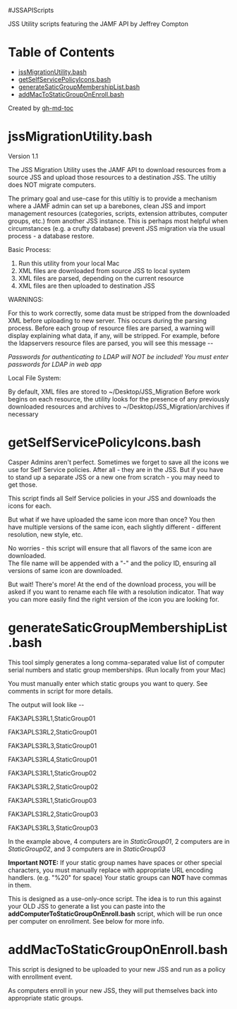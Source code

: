 #JSSAPIScripts

JSS Utility scripts featuring the JAMF API by Jeffrey Compton

Table of Contents
=================

  * [jssMigrationUtility\.bash](#jssmigrationutilitybash)
  * [getSelfServicePolicyIcons\.bash](#getselfservicepolicyiconsbash)
  * [generateSaticGroupMembershipList\.bash](#generatesaticgroupmembershiplistbash)
  * [addMacToStaticGroupOnEnroll\.bash](#addmactostaticgrouponenrollbash)

Created by [gh-md-toc](https://github.com/ekalinin/github-markdown-toc.go)
  
jssMigrationUtility.bash
==================

Version 1.1

The JSS Migration Utility uses the JAMF API to download resources from a source JSS and 
upload those resources to a destination JSS.  The utiltiy does NOT migrate computers.  

The primary goal and use-case for this utiltiy is to provide a mechanism where a JAMF 
admin can set up a barebones, clean JSS and import management resources (categories, 
scripts, extension attributes, computer groups, etc.) from another JSS instance.  This is 
perhaps most helpful when circumstances (e.g. a crufty database) prevent JSS migration via
the usual process - a database restore.

Basic Process:

1. Run this utility from your local Mac
2. XML files are downloaded from source JSS to local system 
3. XML files are parsed, depending on the current resource 
4. XML files are then uploaded to destination JSS

WARNINGS:

For this to work correctly, some data must be stripped from the downloaded XML before
uploading to new server.  This occurs during the parsing process.  Before each group of 
resource files are parsed, a warning will display explaining what data, if any, will be 
stripped.  For example, before the ldapservers resource files are parsed, you will see
this message -- 

*Passwords for authenticating to LDAP will NOT be included!
You must enter passwords for LDAP in web app*

Local File System:

By default, XML files are stored to ~/Desktop/JSS_Migration  Before work begins on each
resource, the utility looks for the presence of any previously downloaded resources and
archives to ~/Desktop/JSS_Migration/archives if necessary


getSelfServicePolicyIcons.bash
==================

Casper Admins aren't perfect.  Sometimes we forget to save all the icons we use for 
Self Service policies.  After all - they are in the JSS.  But if you have to stand up
a separate JSS or a new one from scratch - you may need to get those.

This script finds all Self Service policies in your JSS and downloads the icons for each.

But what if we have uploaded the same icon more than once? You then have multiple versions
of the same icon, each slightly different - different resolution, new style, etc.  

No worries - this script will ensure that all flavors of the same icon are downloaded.  
The file name will be appended with a "-" and the policy ID, ensuring all versions of 
same icon are downloaded.

But wait!  There's more!  At the end of the download process, you will be asked if you
want to rename each file with a resolution indicator.  That way you can more easily find
the right version of the icon you are looking for.

generateSaticGroupMembershipList.bash
==================

This tool simply generates a long comma-separated value list of computer serial numbers 
and static group memberships.  (Run locally from your Mac)

You must manually enter which static groups you want to query.  See comments in script
for more details.

The output will look like --

FAK3APLS3RL1,StaticGroup01 

FAK3APLS3RL2,StaticGroup01 

FAK3APLS3RL3,StaticGroup01 

FAK3APLS3RL4,StaticGroup01
 
FAK3APLS3RL1,StaticGroup02 

FAK3APLS3RL2,StaticGroup02
 
FAK3APLS3RL1,StaticGroup03 

FAK3APLS3RL2,StaticGroup03
 
FAK3APLS3RL3,StaticGroup03 


In the example above, 4 computers are in *StaticGroup01*, 2 computers are 
in *StaticGroup02*, and 3 computers are in *StaticGroup03*

**Important NOTE:** If your static group names have spaces or other special characters,
you must manually replace with appropriate URL encoding handlers.  (e.g. "%20" for space)
Your static groups can **NOT** have commas in them.

This is designed as a use-only-once script.  The idea is to run this against your OLD JSS
to generate a list you can paste into the **addComputerToStaticGroupOnEnroll.bash** script,
which will be run once per computer on enrollment.  See below for more info.

addMacToStaticGroupOnEnroll.bash
==================

This script is designed to be uploaded to your new JSS and run as a policy with
enrollment event.

As computers enroll in your new JSS, they will put themselves back into appropriate 
static groups.

